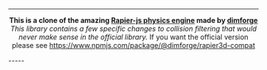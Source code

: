 -----
<p align = "center">
<b>This is a clone of the amazing <a href="https://github.com/dimforge/rapier.js/">Rapier-js physics engine</a> made by <a href="https://github.com/dimforge">dimforge</a></b>
<i>This library contains a few specific changes to collision filtering that would never make sense in the official library.</i>
If you want the official version please see <a href="https://www.npmjs.com/package/@dimforge/rapier3d-compat">https://www.npmjs.com/package/@dimforge/rapier3d-compat</a>
</p>
-----